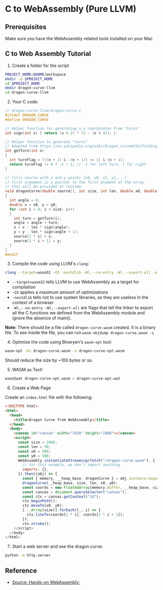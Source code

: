 # C to WebAssembly (Pure LLVM)

## Prerequisites

Make sure you have the WebAssembly related tools installed on your Mac

## C to Web Assembly Tutorial

1. Create a folder for the script

```bash
PROJECT_HOME=$HOME/workspace
mkdir -p $PROJECT_HOME
cd $PROJECT_HOME
mkdir dragon-curve-llvm
cd dragon-curve-llvm
```

2. Your C code:

```c
// dragon-curve-llvm/dragon-curve.c
#ifndef DRAGON_CURVE
#define DRAGON_CURVE

// Helper function for generating x,y coordinates from "turns"
int sign(int x) { return (x % 2) * (2 - (x % 4)); }

// Helper function to generate "turns"
// Adapted from https://en.wikipedia.org/wiki/Dragon_curve#[Un]folding_the_dragon
int getTurn(int n)
{
  int turnFlag = (((n + 1) & -(n + 1)) << 1) & (n + 1);
  return turnFlag != 0 ? -1 : 1; // -1 for left turn, 1 for right
}

// fills source with x and y points [x0, y0, x1, y1,...]
// first argument is a pointer to the first element of the array
// that will be provided at runtime.
void dragonCurve(double source[], int size, int len, double x0, double y0)
{
  int angle = 0;
  double x = x0, y = y0;
  for (int i = 0; i < size; i++)
  {
    int turn = getTurn(i);
    angle = angle + turn;
    x = x - len * sign(angle);
    y = y - len * sign(angle + 1);
    source[2 * i] = x;
    source[2 * i + 1] = y;
  }
}
#endif
```

3. Compile the code using LLVM's `clang`:

```bash
clang --target=wasm32 -O3 -nostdlib -Wl,--no-entry -Wl,--export-all -o dragon-curve.wasm dragon-curve.c
```

- `--target=wasm32` tells LLVM to use WebAssembly as a target for compilation
- `-O3` applies a maximum amount of optimizations
- `-nostdlib` tells not to use system libraries, as they are useless in the context of a browser
- `-Wl,--no-entry -Wl,--export-all` are flags that tell the linker to export all the C functions we defined from the WebAssembly module and ignore the absence of main().

**Note:**
There should be a file called `dragon-curve.wasm` created. It is a binary file. To see inside the file, you can run `wasm-objdump dragon-curve.wasm -s`

4. Optimize the code using Binaryen's `wasm-opt` tool:

```bash
wasm-opt -Os dragon-curve.wasm -o dragon-curve-opt.wasm
```

Should reduce the size by ~100 bytes or so.

5. WASM as Text!

```bash
wasm2wat dragon-curve-opt.wasm > dragon-curve-opt.wat
```

6. Create a Web Page

Create an `index.html` file with the following:

```html
<!DOCTYPE html>
<html>
  <head>
    <title>Dragon Curve from WebAssembly</title>
  </head>
  <body>
    <canvas id="canvas" width="1920" height="1080"></canvas>
    <script>
      const size = 2000;
      const len = 50;
      const x0 = 500;
      const y0 = 500;
      WebAssembly.instantiateStreaming(fetch("/dragon-curve.wasm"), {
        // for this example, we don't import anything
        imports: {},
      }).then((obj) => {
        const { memory, __heap_base, dragonCurve } = obj.instance.exports;
        dragonCurve(__heap_base, size, len, x0, y0);
        const coords = new Float64Array(memory.buffer, __heap_base, size);
        const canvas = document.querySelector("canvas");
        const ctx = canvas.getContext("2d");
        ctx.beginPath();
        ctx.moveTo(x0, y0);
        [...Array(size)].forEach((_, i) => {
          ctx.lineTo(coords[2 * i], coords[2 * i + 1]);
        });
        ctx.stroke();
    </script>
  </body>
</html>
```

7. Start a web server and see the dragon curve:

```bash
python -m http.server
```

## Reference

- [Source: Hands-on WebAssembly:](https://evilmartians.com/chronicles/hands-on-webassembly-try-the-basics)
